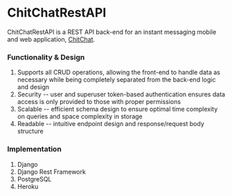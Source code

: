 # ChitChatRestAPI
ChitChatRestAPI is a REST API back-end for an instant messaging mobile and web application, [ChitChat](https://github.com/ryanbrandt/ChitChat).
### Functionality & Design ###
1) Supports all CRUD operations, allowing the front-end to handle data as necessary while being completely separated from the back-end logic and design
2) Security -- user and superuser token-based authentication ensures data access is only provided to those with proper permissions
3) Scalable -- efficient schema design to ensure optimal time complexity on queries and space complexity in storage
4) Readable -- intuitive endpoint design and response/request body structure 
### Implementation ###
1) Django
2) Django Rest Framework
3) PostgreSQL
4) Heroku
